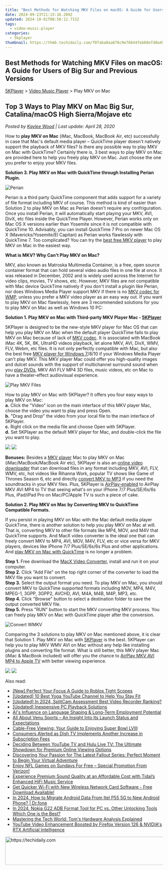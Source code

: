 ```yaml
---
title: "Best Methods for Watching MKV Files on macOS: A Guide for Users of Big Sur and Previous Versions"
date: 2024-09-23T21:15:16.209Z
updated: 2024-10-01T00:50:12.715Z
tags:
  - video-music-player
categories:
  - 5kplayer
thumbnail: https://thmb.techidaily.com/f07aba0aa676c9e76b44feb60efd0a45624266536fcc9c86e32c630adb095a41.jpg
---
```


## Best Methods for Watching MKV Files on macOS: A Guide for Users of Big Sur and Previous Versions

[5KPlayer](https://tools.techidaily.com/5kplayer/products/) \> [Video Music Player](https://tools.techidaily.com/5kplayer/video-music-player/) \> Play MKV on Mac

## Top 3 Ways to Play MKV on Mac Big Sur, Catalina/macOS High Sierra/Mojave etc

 _Posted by [Kaylee Wood](https://www.quora.com/profile/Amanda-Hu-21) | Last update: April 28, 2020_

How to **play MKV on Mac** (iMac, MacBook, MacBook Air, etc) successfully in case that Mac's default media player – QuickTime player doesn't natively support the playback of MKV files? Is there any possible way to play MKV on Mac with QuickTime? Certainly there is, 3 best ways to play MKV on Mac are provided here to help you freely play MKV on Mac. Just choose the one you prefer to enjoy your MKV files.

**Solution 3\. Play MKV on Mac with QuickTime through Installing Perian Plugin.**

![Perian](https://www.5kplayer.com/video-music-player/img/perian.jpg) 

Perian is a third party QuickTime component that adds support for a variety of file format including MKV of course. This method is kind of easier than Solution 2 to play MKV on Mac as Perian doesn't require any confriguration. Once you install Perian, it will automatically start playing your MKV, AVI, DivX, etc files inside the QuickTime Player. However, Perian works only on Mac OS X versions earlier than Yosemite since it is not compatible with QuickTime 10\. Advisably, you can install QuickTime 7 Pro on newer Mac OS X (Mavericks/Yosemite/El Capitan) as Perian works flawlessly with QuickTime 7\. Too complicated? You can try the [best free MKV player](https://tools.techidaily.com/5kplayer/products/) to play MKV on Mac in the easiest way.

**What is MKV? Why Can't Play MKV on Mac?** 

MKV, also known as Matroska Multimedia Container, is a free, open source container format that can hold several video audio files in one file at once. It was released in December, 2002 and is widely used across the Internet for video clips, movies, TV shows, etc. However, MKV files are not compatible with Mac device QuickTime natively if you don't install a plugin like Perian, nor does Windows Media Player support MKV if there is no [MKV codec for WMP](https://tools.techidaily.com/5kplayer/video-music-player/), unless you prefer a MKV video player as an easy way out. If you want to play MKV on Mac flawlessly, here are 3 recommended solutions for you to play MKV on Mac as well as Windows 10 PC:

**Solution 1\. Play MKV on Mac with Third-party MKV Player Mac - [5KPlayer](https://tools.techidaily.com/5kplayer/products/)**

5KPlayer is designed to be the new-style MKV player for Mac OS that can help you play MKV on Mac when the default player QuickTime fails to play MKV on Mac because of lack of [MKV codec](https://tools.techidaily.com/5kplayer/video-music-player/). It is associated with MacBook iMac 4K, 5K, 8K, UltraHD videos playback, let alone MKV, AVI, DivX, WMV, FLV, Webm, etc files. It is not only perfectly compatible with Mac, but also the best free [MKV player for Windows 7](https://tools.techidaily.com/5kplayer/video-music-player/)/8/10 if your Windows Media Player can't play MKV. This MKV player Mac could offer you high-quality images and dulcet sounds with the support of multichannel surround sound when you [play DVDs](https://tools.techidaily.com/5kplayer/video-music-player/), MKV AVI FLV MP4 3D files, music videos, etc on Mac to have a theater-effect audiovisual experience.

![Play MKV Files](https://www.5kplayer.com/video-music-player/img/5kp-alice-wonderland.jpg) 

How to play MKV on Mac with 5KPlayer? It offers you four easy ways to play MKV on Mac:  
**a.** Click the "Video" icon on the main interface of this MKV player Mac, choose the video you want to play and press Open.  
**b.** "Drag and Drop" the video from your local file to the main interface of 5KPlayer.  
**c.** Right click on the media file and choose Open with 5KPlayer.  
**d.** Set 5KPlayer as the default MKV player for Mac, and double-click the file you want to play.

[![](https://www.5kplayer.com/video-music-player/../button/freedownbackmac.png)](https://tools.techidaily.com/5kplayer/products/) [![](https://www.5kplayer.com/video-music-player/../button/freedownwhitewin.png)](https://tools.techidaily.com/5kplayer/products/) 

**Bonuses:** Besides a [MKV player](https://tools.techidaily.com/5kplayer/video-music-player/) Mac to play MKV on Mac (iMac/MacBook/MacBook Air etc), 5KPlayer is also an [online video downloader](https://tools.techidaily.com/5kplayer/youtube-download/) that can download files in any format including MKV, AVI, FLV, WMV, etc, hot videos like Rihanna Work, popular TV shows like Game of Thrones Season 6, etc and directly [convert MKV to MP3](https://tools.techidaily.com/5kplayer/youtube-download/) if you need the soundtracks in your MKV files. Plus, 5KPlayer is [AirPlay-enabled](https://tools.techidaily.com/5kplayer/airplay/) to AirPlay MKV AVI MP4 to TV that seeing what's on your iPhone 7/7 Plus/SE/6s/6s Plus, iPad/iPad Pro on Mac/PC/Apple TV is such a piece of cake. 

**Solution 2\. Play MKV on Mac by Converting MKV to QuickTime Compatible Formats.**

If you persist in playing MKV on Mac with the Mac default media player QuickTime, there is another solution to help you play MKV on Mac at will. That is, converting MKV to other file formats like MP4, MOV, and M4V that QuickTime supports. And MacX video converter is the ideal one that can freely convert MKV to MP4, AVI, MOV, M4V, FLV, etc or vice versa for MKV players, devices like iPhone 7/7 Plus/SE/6s/6s Plus and other applications. And [play MKV on Mac with QuickTime](https://tools.techidaily.com/5kplayer/video-music-player/) is no longer a problem.

**Step 1.** Free download the [MacX Video Converter](https://tools.techidaily.com/5kplayer/products/), install and run it on your computer.   
**Step 2.** Click "Add File" on the top right corner of the converter to load the MKV file you want to convert.  
**Step 3.** Select the output format you need. To play MKV on Mac, you should convert MKV to QuickTime supported formats including MOV, MP4, M4V, MPEG-1, 3GPP, 3GPP2, AVCHD, AVI, M4A, M4B, M4P, MP3, etc.  
**Step 4.** Click "Browse" button to select a destination folder to save the output converted MKV file.  
**Step 5.** Press "RUN" button to start the MKV converting MKV process. You can freely play MKV on Mac with QuickTime player after the conversion.

![Convert WMKV](https://www.5kplayer.com/video-music-player/img/convert-wmv.jpg) 

Comparing the 3 solutions to play MKV on Mac mentioned above, it is clear that Solution 1\. Play MKV on Mac with [5KPlayer](https://tools.techidaily.com/5kplayer/products/) is the best. 5KPlayer can help you to play MKV WMV AVI on Mac without any help like installing plugins and converting file format. What is still better, this MKV player Mac (iMac & MacBook included) will offer you the chance to [AirPlay MKV AVI MP4 to Apple TV](https://tools.techidaily.com/5kplayer/airplay/) with better viewing experience.

[![](https://www.5kplayer.com/video-music-player/../button/freedownbackmac.png)](https://tools.techidaily.com/5kplayer/products/) [![](https://www.5kplayer.com/video-music-player/../button/freedownwhitewin.png)](https://tools.techidaily.com/5kplayer/products/)

<ins class="adsbygoogle"
     style="display:block"
     data-ad-format="autorelaxed"
     data-ad-client="ca-pub-7571918770474297"
     data-ad-slot="1223367746"></ins>

<ins class="adsbygoogle"
     style="display:block"
     data-ad-client="ca-pub-7571918770474297"
     data-ad-slot="8358498916"
     data-ad-format="auto"
     data-full-width-responsive="true"></ins>

<span class="atpl-alsoreadstyle">Also read:</span>
<div><ul>
<li><a href="https://extra-skills.techidaily.com/new-perfect-your-focus-a-guide-to-roblox-tight-scopes/"><u>[New] Perfect Your Focus A Guide to Roblox Tight Scopes</u></a></li>
<li><a href="https://facebook-video-footage.techidaily.com/updated-10-best-yoga-youtube-channel-to-help-you-stay-fit/"><u>[Updated] 10 Best Yoga YouTube Channel to Help You Stay Fit</u></a></li>
<li><a href="https://screen-capture.techidaily.com/updated-in-2024-splitcam-assessment-best-video-recorder-ranking/"><u>[Updated] In 2024, SplitCam Assessment Best Video Recorder Ranking?</u></a></li>
<li><a href="https://screen-capture.techidaily.com/updated-inexpensive-pc-playback-solutions/"><u>[Updated] Inexpensive PC Playback Solutions</u></a></li>
<li><a href="https://tech-revival.techidaily.com/ais-influence-on-language-shaping-and-long-term-employment-potential/"><u>AI's Influence on Language Shaping & Long-Term Employment Potential</u></a></li>
<li><a href="https://media-tips.techidaily.com/all-about-venu-sports-an-insight-into-its-launch-status-and-expectations/"><u>All About Venu Sports – An Insight Into Its Launch Status and Expectations</u></a></li>
<li><a href="https://media-tips.techidaily.com/cable-free-viewing-your-guide-to-enjoying-super-bowl-lviii/"><u>Cable-Free Viewing: Your Guide to Enjoying Super Bowl LVIII</u></a></li>
<li><a href="https://media-tips.techidaily.com/consumers-alerted-as-dish-tv-implements-another-increase-in-subscription-fees/"><u>Consumers Alerted as Dish TV Implements Another Increase in Subscription Fees</u></a></li>
<li><a href="https://media-tips.techidaily.com/deciding-between-youtube-tv-and-hulu-live-tv-the-ultimate-showdown-for-premium-online-viewing-options/"><u>Deciding Between YouTube TV and Hulu Live TV: The Ultimate Showdown for Premium Online Viewing Options</u></a></li>
<li><a href="https://media-tips.techidaily.com/discovering-your-passion-for-the-latest-fallout-series-perfect-moment-to-begin-your-virtual-adventure/"><u>Discovering Your Passion for The Latest Fallout Series: Perfect Moment to Begin Your Virtual Adventure</u></a></li>
<li><a href="https://media-tips.techidaily.com/enjoy-nfl-games-on-sundays-for-free-special-promotion-from-verizon/"><u>Enjoy NFL Games on Sundays For Free – Special Promotion From Verizon!</u></a></li>
<li><a href="https://media-tips.techidaily.com/experience-premium-sound-quality-at-an-affordable-cost-with-tidals-enhanced-hifi-music-service/"><u>Experience Premium Sound Quality at an Affordable Cost with Tidal’s Enhanced HiFi Music Service</u></a></li>
<li><a href="https://win-amazing.techidaily.com/get-quicker-wi-fi-with-new-wireless-network-card-software-free-download-available/"><u>Get Quicker Wi-Fi with New Wireless Network Card Software - Free Download Available!</u></a></li>
<li><a href="https://android-transfer.techidaily.com/in-2024-how-to-migrate-android-data-from-itel-p55-5g-to-new-android-phone-drfone-by-drfone-transfer-from-android-transfer-from-android/"><u>In 2024, How to Migrate Android Data From Itel P55 5G to New Android Phone? | Dr.fone</u></a></li>
<li><a href="https://android-frp.techidaily.com/in-2024-nokia-g22-adb-format-tool-for-pc-vs-other-unlocking-tools-which-one-is-the-best-by-drfone-android/"><u>In 2024, Nokia G22 ADB Format Tool for PC vs. Other Unlocking Tools Which One is the Best?</u></a></li>
<li><a href="https://hardware-tips.techidaily.com/mastering-the-tech-world-toms-hardware-analysis-explained/"><u>Mastering the Tech World: Tom's Hardware Analysis Explained</u></a></li>
<li><a href="https://media-tips.techidaily.com/youtube-video-enhancement-boosted-by-firefox-version-126-and-nvidias-rtx-artificial-intelligence/"><u>YouTube Video Enhancement Boosted by Firefox Version 126 & NVIDIA's RTX Artificial Intelligence</u></a></li>
</ul></div>

<!-- affiliate ads begin -->
<a href="https://ephamedtechinc.pxf.io/c/5597632/2137220/26400" target="_top" id="2137220">
  <img src="//a.impactradius-go.com/display-ad/26400-2137220" border="0" alt="https://techidaily.com" width="728" height="90"/>
</a>
<img height="0" width="0" src="https://ephamedtechinc.pxf.io/i/5597632/2137220/26400" style="position:absolute;visibility:hidden;" border="0" />
<!-- affiliate ads end -->

